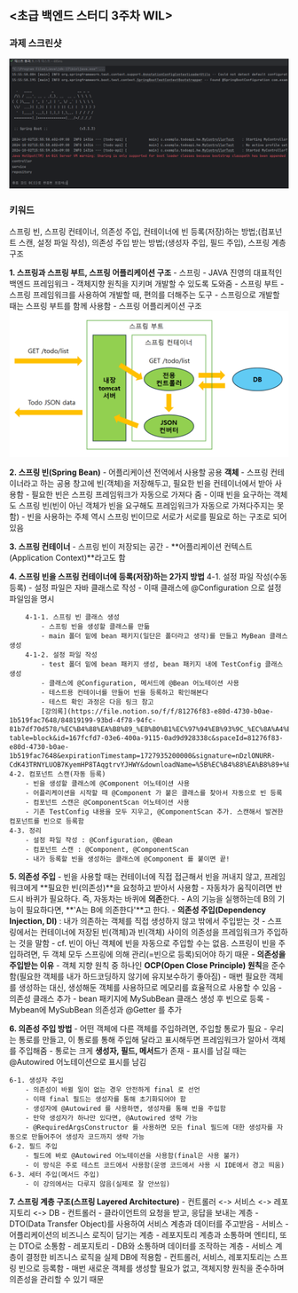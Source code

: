 ## <초급 백엔드 스터디 3주차 WIL>

### 과제 스크린샷
![WEEK3 SCREENSHOT](https://github.com/jspark-hongik/jspark-hongik-2024_2_gdsc_backend_study/blob/main/week3/week3HW.png)

### 키워드
스프링 빈, 스프링 컨테이너, 의존성 주입, 컨테이너에 빈 등록(저장)하는 방법;(컴포넌트 스캔, 설정 파일 작성), 의존성 주입 받는 방법;(생성자 주입, 필드 주입), 스프링 계층 구조

**1. 스프링과 스프링 부트, 스프링 어플리케이션 구조**
    - 스프링
        - JAVA 진영의 대표적인 백엔드 프레임워크
        - 객체지향 원칙을 지키며 개발할 수 있도록 도와줌
    - 스프링 부트
        - 스프링 프레임워크를 사용하여 개발할 때, 편의를 더해주는 도구
        - 스프링으로 개발할 때는 스프링 부트를 함께 사용함
    - 스프링 어플리케이션 구조
    ![스프링 어플리케이션 구조](https://github.com/jspark-hongik/jspark-hongik-2024_2_gdsc_backend_study/blob/main/week3/springAPKstruct.png)

**2. 스프링 빈(Spring Bean)**
    - 어플리케이션 전역에서 사용할 공용 **객체**
    - 스프링 컨테이너라고 하는 공용 창고에 빈(객체)을 저장해두고, 필요한 빈을 컨테이너에서 받아 사용함
    - 필요한 빈은 스프링 프레임워크가 자동으로 가져다 줌
    - 이때 빈을 요구하는 객체도 스프링 빈(빈이 아닌 객체가 빈을 요구해도 프레임워크가 자동으로 가져다주지는 못함)
    - 빈을 사용하는 주체 역시 스프링 빈이므로 서로가 서로를 필요로 하는 구조로 되어 있음

**3. 스프링 컨테이너**
    - 스프링 빈이 저장되는 공간
    - **어플리케이션 컨텍스트(Application Context)**라고도 함

**4. 스프링 빈을 스프링 컨테이너에 등록(저장)하는 2가지 방법**
    4-1. 설정 파일 작성(수동 등록)
        - 설정 파일은 자바 클래스로 작성
        - 이때 클래스에 @Configuration 으로 설정 파일임을 명시
        
        4-1-1. 스프링 빈 클래스 생성
            - 스프링 빈을 생성할 클래스를 만듦
            - main 폴더 밑에 bean 패키지(일단은 폴더라고 생각)를 만들고 MyBean 클래스 생성
        4-1-2. 설정 파일 작성
            - test 폴더 밑에 bean 패키지 생성, bean 패키지 내에 TestConfig 클래스 생성
            - 클래스에 @Configuration, 메서드에 @Bean 어노테이션 사용
            - 테스트용 컨테이너를 만들어 빈을 등록하고 확인해본다
            - 테스트 확인 과정은 다음 링크 참고
            [강의록](https://file.notion.so/f/f/81276f83-e80d-4730-b0ae-1b519fac7648/84819199-93bd-4f78-94fc-81b7df70d578/%EC%B4%88%EA%B8%89_%EB%B0%B1%EC%97%94%EB%93%9C_%EC%8A%A4%ED%84%B0%EB%94%94_2%EC%A3%BC%EC%B0%A8.pdf?table=block&id=167fcfd7-03e6-400a-9115-0ad9d928338c&spaceId=81276f83-e80d-4730-b0ae-1b519fac7648&expirationTimestamp=1727935200000&signature=nDzlONURR-CdK43TRNYLUOB7KyemHP8TAqgtrvYJHWY&downloadName=%5B%EC%B4%88%EA%B8%89+%EB%B0%B1%EC%97%94%EB%93%9C+%EC%8A%A4%ED%84%B0%EB%94%94%5D+2%EC%A3%BC%EC%B0%A8.pdf)
    4-2. 컴포넌트 스캔(자동 등록)
        - 빈을 생성할 클래스에 @Component 어노테이션 사용
        - 어플리케이션을 시작할 때 @Component 가 붙은 클래스를 찾아서 자동으로 빈 등록
        - 컴포넌트 스캔은 @ComponentScan 어노테이션 사용
        - 기존 TestConfig 내용을 모두 지우고, @ComponentScan 추가. 스캔해서 발견한 컴포넌트를 빈으로 등록함
    4-3. 정리
        - 설정 파일 작성 : @Configuration, @Bean
        - 컴포넌트 스캔 : @Component, @ComponentScan
        - 내가 등록할 빈을 생성하는 클래스에 @Component 를 붙이면 끝!

**5. 의존성 주입**
    - 빈을 사용할 때는 컨테이너에 직접 접근해서 빈을 꺼내지 않고, 프레임워크에게 **필요한 빈(의존성)**을 요청하고 받아서 사용함
    - 자동차가 움직이려면 반드시 바퀴가 필요하다. 즉, 자동차는 바퀴에 **의존**한다.
    - A의 기능을 실행하는데 B의 기능이 필요하다면, **'A는 B에 의존한다'**고 한다.
    - **의존성 주입(Dependency Injection, DI)** : 내가 의존하는 객체를 직접 생성하지 않고 밖에서 주입받는 것
    - 스프링에서는 컨테이너에 저장된 빈(객체)과 빈(객체) 사이의 의존성을 프레임워크가 주입하는 것을 말함
    - cf. 빈이 아닌 객체에 빈을 자동으로 주입할 수는 없음. 스프링이 빈을 주입하려면, 두 객체 모두 스프링에 의해 관리(=빈으로 등록)되어야 하기 때문
    - **의존성을 주입받는 이유**
        - 객체 지향 원칙 중 하나인 **OCP(Open Close Principle) 원칙**을 준수함(필요한 객체를 내가 하드코딩하지 않기에 유지보수하기 좋아짐)
        - 매번 필요한 객체를 생성하는 대신, 생성해둔 객체를 사용하므로 메모리를 효율적으로 사용할 수 있음
    - 의존성 클래스 추가
        - bean 패키지에 MySubBean 클래스 생성 후 빈으로 등록
        - Mybean에 MySubBean 의존성과 @Getter 를 추가

**6. 의존성 주입 방법**
    - 어떤 객체에 다른 객체를 주입하려면, 주입할 통로가 필요
    - 우리는 통로를 만들고, 이 통로를 통해 주입해 달라고 표시해두면 프레임워크가 알아서 객체를 주입해줌
    - 통로는 크게 **생성자, 필드, 메서드**가 존재
    - 표시를 남길 때는 @Autowired 어노테이션으로 표시를 남김
    
    6-1. 생성자 주입
        - 의존성이 바뀔 일이 없는 경우 안전하게 final 로 선언
        - 이때 final 필드는 생성자를 통해 초기화되어야 함
        - 생성자에 @Autowired 를 사용하면, 생성자를 통해 빈을 주입함
        - 만약 생성자가 하나만 있다면, @Autowired 생략 가능
        - @RequiredArgsConstructor 를 사용하면 모든 final 필드에 대한 생성자를 자동으로 만들어주어 생성자 코드까지 생략 가능
    6-2. 필드 주입
        - 필드에 바로 @Autowired 어노테이션을 사용함(final은 사용 불가)
        - 이 방식은 주로 테스트 코드에서 사용함(운영 코드에서 사용 시 IDE에서 경고 띄움)
    6-3. 세터 주입(메서드 주입)
        - 이 강의에서는 다루지 않음(실제로 잘 안쓰임)

**7. 스프링 계층 구조(스프링 Layered Architecture)**
    - 컨트롤러 <-> 서비스 <-> 레포지토리 <-> DB
    - 컨트롤러
        - 클라이언트의 요청을 받고, 응답을 보내는 계층
        - DTO(Data Transfer Object)를 사용하여 서비스 계층과 데이터를 주고받음
    - 서비스
        - 어플리케이션의 비즈니스 로직이 담기는 계층
        - 레포지토리 계층과 소통하며 엔티티, 또는 DTO로 소통함
    - 레포지토리
        - DB와 소통하며 데이터를 조작하는 계층
        - 서비스 계층이 결정한 비즈니스 로직을 실제 DB에 적용함
    - 컨트롤러, 서비스, 레포지토리는 스프링 빈으로 등록함
    - 매번 새로운 객체를 생성할 필요가 없고, 객체지향 원칙을 준수하며 의존성을 관리할 수 있기 때문